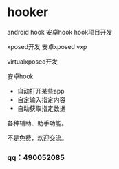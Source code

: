 # hooker
android hook  安卓hook  hook项目开发

xposed开发 安卓xposed vxp

virtualxposed开发


安卓hook

- 自动打开某些app
- 自定输入指定内容
- 自动获取指定数据

各种辅助、助手功能。

不是免费，欢迎交流。

### qq：490052085
